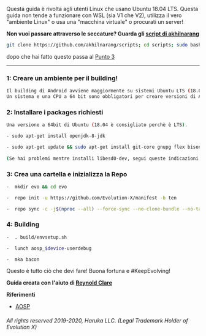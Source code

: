 Questa guida è rivolta agli utenti Linux che usano Ubuntu 18.04 LTS. Questa guida non tende a funzionare con WSL (sia V1 che V2), utilizza il vero "ambiente Linux" o usa una "macchina virtuale" o procurati un server!

**Non vuoi passare attraverso le seccature? Guarda gli [script di akhilnarang](https://github.com/akhilnarang/scripts)**
```bash
git clone https://github.com/akhilnarang/scripts; cd scripts; sudo bash setup/android_build_env.sh
```
dopo che hai fatto questo passa al [Punto 3](#h-3-crea-una-cartella-e-inizializza-la-repo)

---------------------------------------

### 1: Creare un ambiente per il building! ###

```bash
Il building di Android avviene maggiormente su sistemi Ubuntu LTS (18.04 a partire da quando viene fatta questa nota)! Questi hanno gli strumenti predefiniti per compilare la ROM!
Un sistema e una CPU a 64 bit sono obbligatori per creare versioni di Android da Gingerbread (2.3.x) e successive.
```

### 2: Installare i packages richiesti ###
 
```bash
Una versione a 64bit di Ubuntu (18.04 è consigliato perchè è LTS).

- sudo apt-get install openjdk-8-jdk

- sudo apt-get update && sudo apt-get install git-core gnupg flex bison gperf libsdl1.2-dev libesd0-dev squashfs-tools build-essential zip curl libncurses5-dev zlib1g-dev openjdk-8-jre openjdk-8-jdk pngcrush schedtool libxml2 libxml2-utils xsltproc lzop libc6-dev schedtool g++-multilib lib32z1-dev lib32ncurses5-dev lib32readline-gplv2-dev gcc-multilib maven tmux screen w3m ncftp 
 
(Se hai problemi mentre installi libesd0-dev, segui queste indicazioni: https://askubuntu.com/questions/1082722/unable-to-locate-package-libesd0-dev-on-ubuntu-18-04#)
```

### 3: Crea una cartella e inizializza la Repo ###

```bash
-  mkdir evo && cd evo

-  repo init -u https://github.com/Evolution-X/manifest -b ten

-  repo sync -c -j$(nproc --all) --force-sync --no-clone-bundle --no-tags
```

### 4: Building ###

```bash
-  . build/envsetup.sh

-  lunch aosp_$device-userdebug

-  mka bacon
```

Questo è tutto ciò che devi fare! Buona fortuna e #KeepEvolving!

**Guida creata con l'aiuto di [Reynold Clare](https://t.me/Reynold29)**

**Riferimenti**
* [AOSP](https://source.android.com/setup/build/initializing)


###### All rights reserved 2019-2020, Haruka LLC. (Legal Trademark Holder of Evolution X)
